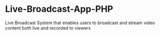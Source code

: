 # Live-Broadcast-App-PHP
Live Broadcast System that enables users to broadcast and stream video content both live and recorded to viewers
